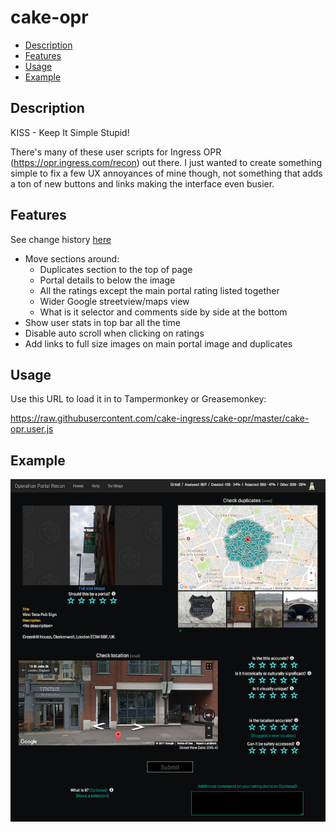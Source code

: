 # cake-opr

* [Description](#description)
* [Features](#features)
* [Usage](#usage)
* [Example](#example)

## Description

KISS - Keep It Simple Stupid!

There's many of these user scripts for Ingress OPR (https://opr.ingress.com/recon) out there. I just wanted to create something simple to fix a few UX annoyances of mine though, not something that adds a ton of new buttons and links making the interface even busier.

## Features
See change history [here](changes.md)

* Move sections around:
  * Duplicates section to the top of page
  * Portal details to below the image
  * All the ratings except the main portal rating listed together
  * Wider Google streetview/maps view
  * What is it selector and comments side by side at the bottom
* Show user stats in top bar all the time
* Disable auto scroll when clicking on ratings
* Add links to full size images on main portal image and duplicates

## Usage

Use this URL to load it in to Tampermonkey or Greasemonkey:

https://raw.githubusercontent.com/cake-ingress/cake-opr/master/cake-opr.user.js

## Example

![Cake OPR screenshot](screenshot.png "Cake OPR screenshot")
